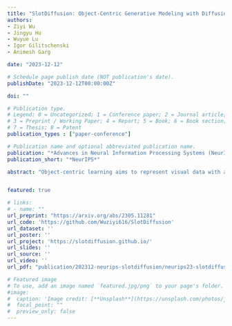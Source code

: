 ```yaml
---
title: "SlotDiffusion: Object-Centric Generative Modeling with Diffusion Models"
authors:
- Ziyi Wu
- Jingyu Hu
- Wuyue Lu
- Igor Gilitschenski
- Animesh Garg

date: "2023-12-12"

# Schedule page publish date (NOT publication's date).
publishDate: "2023-12-12T00:00:00Z"

doi: ""

# Publication type.
# Legend: 0 = Uncategorized; 1 = Conference paper; 2 = Journal article;
# 3 = Preprint / Working Paper; 4 = Report; 5 = Book; 6 = Book section;
# 7 = Thesis; 8 = Patent
publication_types : ["paper-conference"]

# Publication name and optional abbreviated publication name.
publication: "*Advances in Neural Information Processing Systems (NeurIPS)*"
publication_short: "*NeurIPS*"

abstract: "Object-centric learning aims to represent visual data with a set of object entities (a.k.a. slots), providing structured representations that enable systematic generalization. Leveraging advanced architectures like Transformers, recent approaches have made significant progress in unsupervised object discovery. In addition, slot-based representations hold great potential for generative modeling, such as controllable image generation and object manipulation in image editing. However, current slot-based methods often produce blurry images and distorted objects, exhibiting poor generative modeling capabilities. In this paper, we focus on improving slot-to-image decoding, a crucial aspect for high-quality visual generation. We introduce SlotDiffusion -- an object-centric Latent Diffusion Model (LDM) designed for both image and video data. Thanks to the powerful modeling capacity of LDMs, SlotDiffusion surpasses previous slot models in unsupervised object segmentation and visual generation across six datasets. Furthermore, our learned object features can be utilized by existing object-centric dynamics models, improving video prediction quality and downstream temporal reasoning tasks. Finally, we demonstrate the scalability of SlotDiffusion to unconstrained real-world datasets such as PASCAL VOC and COCO, when integrated with self-supervised pre-trained image encoders."


featured: true

# links:
# - name: ""
url_preprint: "https://arxiv.org/abs/2305.11281"
url_code: 'https://github.com/Wuziyi616/SlotDiffusion'
url_dataset: ''
url_poster: ''
url_project: 'https://slotdiffusion.github.io/'
url_slides: ''
url_source: ''
url_video: ''
url_pdf: "publication/202312-neurips-slotdiffusion/neurips23-slotdiffusion.pdf"

# Featured image
# To use, add an image named `featured.jpg/png` to your page's folder. 
#image:
#  caption: 'Image credit: [**Unsplash**](https://unsplash.com/photos/jdD8gXaTZsc)'
#  focal_point: ""
#  preview_only: false
---
```

